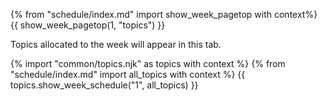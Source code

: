 {% from "schedule/index.md" import show_week_pagetop with context%}
{{ show_week_pagetop(1, "topics") }}

<box type="info">

Topics allocated to the week will appear in this tab.
</box>

{% import "common/topics.njk" as topics with context %}
{% from "schedule/index.md" import all_topics with context %}
{{ topics.show_week_schedule("1", all_topics) }}

